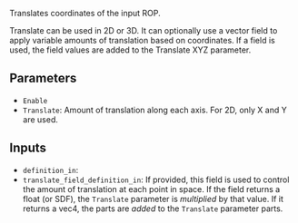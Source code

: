 Translates coordinates of the input ROP.

Translate can be used in 2D or 3D.
It can optionally use a vector field to apply variable amounts of translation based on coordinates.
If a field is used, the field values are added to the Translate XYZ parameter.

## Parameters

* `Enable`
* `Translate`: Amount of translation along each axis. For 2D, only X and Y are used.

## Inputs

* `definition_in`: 
* `translate_field_definition_in`:  If provided, this field is used to control the amount of translation at each point in space. If the field returns a float (or SDF), the `Translate` parameter is *multiplied* by that value. If it returns a vec4, the parts are *added* to the `Translate` parameter parts.